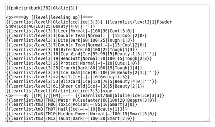 </p><textarea readonly="" accesskey="," id="wpTextbox1" cols="80" rows="25" style="" class="mw-editfont-monospace" lang="en" dir="ltr" name="wpTextbox1">{{pokelinkback|362|Glalie|3}}

====By [[level|leveling up]]====
{{learnlist/levelh|Glalie|ice|ice|3|3}}
{{learnlist/level3|1|Powder Snow|Ice|40|100|25|Beauty|4|0||'''}}
{{learnlist/level3|1|Leer|Normal|—|100|30|Cool|3|0}}
{{learnlist/level3|1|Double Team|Normal|—|—|15|Cool|2|0}}
{{learnlist/level3|1|Bite|Dark|60|100|25|Tough|1|3}}
{{learnlist/level3|7|Double Team|Normal|—|—|15|Cool|2|0}}
{{learnlist/level3|10|Bite|Dark|60|100|25|Tough|1|3}}
{{learnlist/level3|16|Icy Wind|Ice|55|95|15|Beauty|1|3||'''}}
{{learnlist/level3|19|Headbutt|Normal|70|100|15|Tough|2|3}}
{{learnlist/level3|25|Protect|Normal|—|—|10|Cute|1|0}}
{{learnlist/level3|28|Crunch|Dark|80|100|15|Tough|1|4}}
{{learnlist/level3|34|Ice Beam|Ice|95|100|10|Beauty|2|1||'''}}
{{learnlist/level3|42|Hail|Ice|—|—|10|Beauty|1|3}}
{{learnlist/level3|53|Blizzard|Ice|120|70|5|Beauty|4|0||'''}}
{{learnlist/level3|61|Sheer Cold|Ice|—|30|5|Beauty|2|1}}
{{learnlist/levelf|Glalie|ice|ice|3|3}}

====By [[TM]]/[[HM]]====
{{learnlist/tmh|Glalie|ice|ice|3|3}}
{{learnlist/tm3|TM03|Water Pulse|Water|60|100|20|Beauty|3|0}}
{{learnlist/tm3|TM06|Toxic|Poison|—|85|10|Smart|3|0}}
{{learnlist/tm3|TM07|Hail|Ice|—|—|10|Beauty|1|3}}
{{learnlist/tm3|TM10|Hidden Power|Normal|—|100|15|Smart|3|0}}
{{learnlist/tm3|TM12|Taunt|Dark|—|100|20|Smart|2|0}}
{{learnlist/tm3|TM13|Ice Beam|Ice|95|100|10|Beauty|2|1||'''}}
{{learnlist/tm3|TM14|Blizzard|Ice|120|70|5|Beauty|4|0||'''}}
{{learnlist/tm3|TM15|Hyper Beam|Normal|150|90|5|Cool|4|4}}
{{learnlist/tm3|TM16|Light Screen|Psychic|—|—|30|Beauty|1|0}}
{{learnlist/tm3|TM17|Protect|Normal|—|—|10|Cute|1|0}}
{{learnlist/tm3|TM18|Rain Dance|Water|—|—|5|Tough|1|0}}
{{learnlist/tm3|TM20|Safeguard|Normal|—|—|25|Beauty|1|0}}
{{learnlist/tm3|TM21|Frustration|Normal|—|100|20|Cute|1|0}}
{{learnlist/tm3|TM26|Earthquake|Ground|100|100|10|Tough|1|3}}
{{learnlist/tm3|TM27|Return|Normal|—|100|20|Cute|1|0}}
{{learnlist/tm3|TM30|Shadow Ball|Ghost|80|100|15|Smart|3|0}}
{{learnlist/tm3|TM32|Double Team|Normal|—|—|15|Cool|2|0}}
{{learnlist/tm3|TM41|Torment|Dark|—|100|15|Tough|2|0}}
{{learnlist/tm3|TM42|Facade|Normal|70|100|20|Cute|2|0}}
{{learnlist/tm3|TM43|Secret Power|Normal|70|100|20|Smart|1|0}}
{{learnlist/tm3|TM44|Rest|Psychic|—|—|10|Cute|2|0}}
{{learnlist/tm3|TM45|Attract|Normal|—|100|15|Cute|2|0}}
{{learnlist/tm3|HM05|Flash|Normal|—|70|20|Beauty|3|0}}
{{learnlist/tmf|Glalie|ice|ice|3|3}}

====By {{pkmn|breeding}}====
{{learnlist/breedh|Glalie|ice|ice|3|3}}
{{learnlist/breed3|{{MSP/3|185|Sudowoodo}}{{MSP/3|299|Nosepass}}|Block|Normal|—|—|5|Cute|2|0}}
{{learnlist/breed3|{{MSP/3|315|Roselia}}|Spikes|Ground|—|—|20|Smart|2|0|*}}
{{learnlist/breedf|Glalie|ice|ice|3|3}}

====By [[Move Tutor|tutoring]]====
{{learnlist/tutorh|Glalie|ice|ice|3|3}}
{{learnlist/tutor3|Body Slam|Normal|85|100|15|Tough|1|4|||yes|yes|yes}}
{{learnlist/tutor3|Defense Curl|Normal|—|—|40|Cute|2|0|||no|yes|no}}
{{learnlist/tutor3|Double-Edge|Normal|120|100|15|Tough|6|0|||yes|yes|yes}}
{{learnlist/tutor3|Endure|Normal|—|—|10|Tough|2|0|||no|yes|no}}
{{learnlist/tutor3|Explosion|Normal|250|100|5|Beauty|8|0|||yes|yes|no}}
{{learnlist/tutor3|Icy Wind|Ice|55|95|15|Beauty|1|3||'''|no|yes|yes}}
{{learnlist/tutor3|Mimic|Normal|—|—|10|Cute|1|0|||yes|yes|no}}
{{learnlist/tutor3|Rollout|Rock|30|90|20|Tough|3|0|||no|yes|no}}
{{learnlist/tutor3|Selfdestruct|Normal|200|100|5|Beauty|8|0|||no|no|yes}}
{{learnlist/tutor3|Sleep Talk|Normal|—|—|10|Cute|3|0|||no|yes|no}}
{{learnlist/tutor3|Snore|Normal|40|100|15|Cute|4|0|||no|yes|no}}
{{learnlist/tutor3|Substitute|Normal|—|—|10|Smart|2|0|||yes|yes|yes}}
{{learnlist/tutor3|Swagger|Normal|—|90|15|Cute|2|0|||no|yes|yes}}
{{learnlist/tutorf|Glalie|ice|ice|3|3}}

====By a prior [[evolution]]====
{{Learnlist/prevoh|Glalie|Ice|Ice|3|3}}
{{Learnlist/prevo3|361|Snorunt|e||||Sing|Normal|—|55|15|Cute|2|0||XD}}
{{Learnlist/prevof|Glalie|Ice|Ice|3|3}}

[[it:Glalie/Mosse apprese in terza generazione]]
[[zh:冰鬼护/第三世代招式表]]
